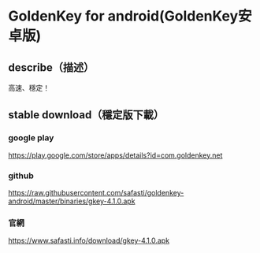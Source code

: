 # GoldenKey for android(GoldenKey安卓版)

## describe（描述）
高速、穩定！
## stable download（穩定版下載）
### google play
https://play.google.com/store/apps/details?id=com.goldenkey.net
### github
https://raw.githubusercontent.com/safasti/goldenkey-android/master/binaries/gkey-4.1.0.apk
### 官網
https://www.safasti.info/download/gkey-4.1.0.apk
